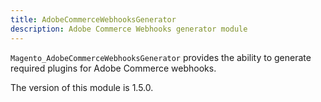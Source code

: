 ```yaml
---
title: AdobeCommerceWebhooksGenerator
description: Adobe Commerce Webhooks generator module
---
```


`Magento_AdobeCommerceWebhooksGenerator` provides the ability to generate required plugins for Adobe Commerce webhooks.

<InlineAlert slots="text" />
The version of this module is 1.5.0.
